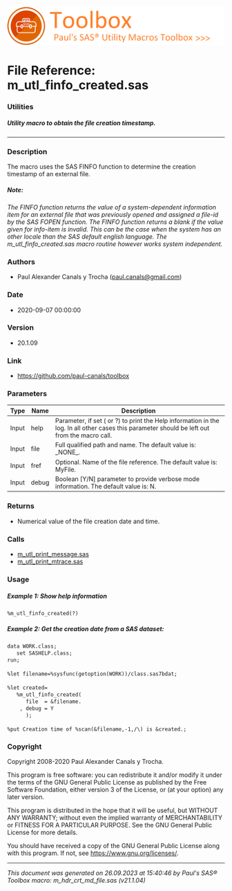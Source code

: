 ![../../misc/images/doc_banner.png](../../misc/images/doc_banner.png)
# 
# File Reference: m_utl_finfo_created.sas

### Utilities

##### Utility macro to obtain the file creation timestamp.

***

### Description
The macro uses the SAS FINFO function to determine the creation timestamp of an external file.

##### *Note:*
*The FINFO function returns the value of a system-dependent information item for an external file that was previously opened and assigned a file-id by the SAS FOPEN function. The FINFO function returns a blank if the value given for info-item is invalid. This can be the case when the system has an other locale than the SAS default english language. The m_utl_finfo_created.sas macro routine however works system independent.*

### Authors
* Paul Alexander Canals y Trocha (paul.canals@gmail.com)

### Date
* 2020-09-07 00:00:00

### Version
* 20.1.09

### Link
* https://github.com/paul-canals/toolbox

### Parameters
| Type | Name | Description |
| ---- | ---- | ----------- |
| Input | help | Parameter, if set ( or ?) to print the Help information in the log. In all other cases this parameter should be left out from the macro call. |
| Input | file | Full qualified path and name. The default value is: \_NONE\_. |
| Input | fref | Optional. Name of the file reference. The default value is: MyFile. |
| Input | debug | Boolean [Y/N] parameter to provide verbose mode information. The default value is: N. |

### Returns
* Numerical value of the file creation date and time.

### Calls
* [m_utl_print_message.sas](m_utl_print_message.md)
* [m_utl_print_mtrace.sas](m_utl_print_mtrace.md)

### Usage

##### Example 1: Show help information
```sas
%m_utl_finfo_created(?)
```

##### Example 2: Get the creation date from a SAS dataset:
```sas
data WORK.class;
   set SASHELP.class;
run;

%let filename=%sysfunc(getoption(WORK))/class.sas7bdat;

%let created=
   %m_utl_finfo_created(
      file  = &filename.
    , debug = Y
      );

%put Creation time of %scan(&filename,-1,/\) is &created.;
```

### Copyright
Copyright 2008-2020 Paul Alexander Canals y Trocha. 
 
This program is free software: you can redistribute it and/or modify 
it under the terms of the GNU General Public License as published by 
the Free Software Foundation, either version 3 of the License, or 
(at your option) any later version. 
 
This program is distributed in the hope that it will be useful, 
but WITHOUT ANY WARRANTY; without even the implied warranty of 
MERCHANTABILITY or FITNESS FOR A PARTICULAR PURPOSE. See the 
GNU General Public License for more details. 
 
You should have received a copy of the GNU General Public License 
along with this program. If not, see <https://www.gnu.org/licenses/>. 


***
*This document was generated on 26.09.2023 at 15:40:46  by Paul's SAS&reg; Toolbox macro: m_hdr_crt_md_file.sas (v21.1.04)*
